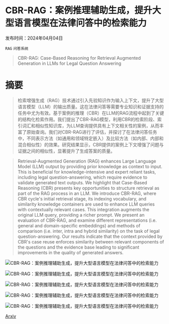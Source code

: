 # CBR-RAG：案例推理辅助生成，提升大型语言模型在法律问答中的检索能力

发布时间：2024年04月04日

`RAG` `问答系统`

> CBR-RAG: Case-Based Reasoning for Retrieval Augmented Generation in LLMs for Legal Question Answering

# 摘要

> 检索增强生成（RAG）技术通过引入先验知识作为输入上下文，提升了大型语言模型（LLM）的输出质量。这在法律问答等需要专业知识和证据支持的任务中尤为有效。基于案例的推理（CBR）在LLM的RAG流程中起到了关键的结构化检索作用。我们提出了CBR-RAG模型，利用CBR的检索阶段、索引词汇和相似性知识库，为LLM查询提供具有上下文相关性的案例，从而丰富了原始查询。我们对CBR-RAG进行了评估，并探讨了在法律问答任务中，不同表示方法（如通用和领域特定嵌入）及比较方法（如内部、内部和混合相似性）的效果。研究结果显示，CBR提供的案例上下文增强了问题与证据之间的相似性，显著提升了生成答案的质量。

> Retrieval-Augmented Generation (RAG) enhances Large Language Model (LLM) output by providing prior knowledge as context to input. This is beneficial for knowledge-intensive and expert reliant tasks, including legal question-answering, which require evidence to validate generated text outputs. We highlight that Case-Based Reasoning (CBR) presents key opportunities to structure retrieval as part of the RAG process in an LLM. We introduce CBR-RAG, where CBR cycle's initial retrieval stage, its indexing vocabulary, and similarity knowledge containers are used to enhance LLM queries with contextually relevant cases. This integration augments the original LLM query, providing a richer prompt. We present an evaluation of CBR-RAG, and examine different representations (i.e. general and domain-specific embeddings) and methods of comparison (i.e. inter, intra and hybrid similarity) on the task of legal question-answering. Our results indicate that the context provided by CBR's case reuse enforces similarity between relevant components of the questions and the evidence base leading to significant improvements in the quality of generated answers.

![CBR-RAG：案例推理辅助生成，提升大型语言模型在法律问答中的检索能力](../../../paper_images/2404.04302/CBR-RAG.jpg)

![CBR-RAG：案例推理辅助生成，提升大型语言模型在法律问答中的检索能力](../../../paper_images/2404.04302/case_act_frequency_distribution.png)

![CBR-RAG：案例推理辅助生成，提升大型语言模型在法律问答中的检索能力](../../../paper_images/2404.04302/x1.png)

![CBR-RAG：案例推理辅助生成，提升大型语言模型在法律问答中的检索能力](../../../paper_images/2404.04302/legal_sim_dist.png)

![CBR-RAG：案例推理辅助生成，提升大型语言模型在法律问答中的检索能力](../../../paper_images/2404.04302/f_score_heatmap_per_k.png)

[Arxiv](https://arxiv.org/abs/2404.04302)